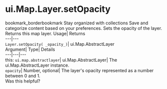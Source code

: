  
#  ui.Map.Layer.setOpacity
bookmark_borderbookmark Stay organized with collections  Save and categorize content based on your preferences.
Sets the opacity of the layer. 
Returns this map layer.
Usage| Returns  
---|---  
`Layer.setOpacity( _opacity_)`| ui.Map.AbstractLayer  
Argument| Type| Details  
---|---|---  
this: `ui.map.abstractlayer`| ui.Map.AbstractLayer| The ui.Map.AbstractLayer instance.  
`opacity`| Number, optional| The layer's opacity represented as a number between 0 and 1.  
Was this helpful?
